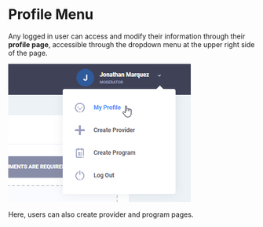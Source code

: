# Profile Menu

Any logged in user can access and modify their information through their **profile page**, accessible through the dropdown menu at the upper right side of the page.

![](../../assets/app-profile-menu.png)

Here, users can also create provider and program pages.


